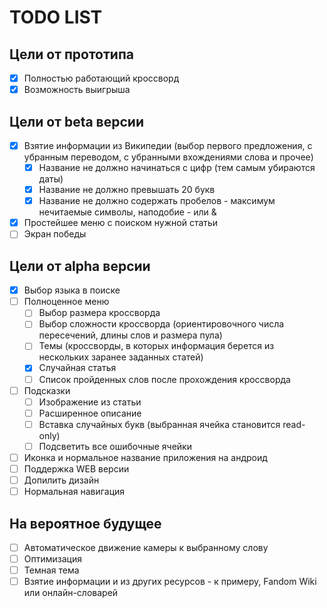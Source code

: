 # TODO LIST
## Цели от прототипа
 - [x] Полностью работающий кроссворд
 - [x] Возможность выигрыша

## Цели от beta версии
 - [x] Взятие информации из Википедии (выбор первого предложения, с убранным переводом, с убранными вхождениями слова и прочее)
   - [x] Название не должно начинаться с цифр (тем самым убираются даты)
   - [x] Название не должно превышать 20 букв
   - [x] Название не должно содержать пробелов - максимум нечитаемые символы, наподобие - или &
 - [x] Простейшее меню с поиском нужной статьи
 - [ ] Экран победы

## Цели от alpha версии
 - [x] Выбор языка в поиске
 - [ ] Полноценное меню
    - [ ] Выбор размера кроссворда
    - [ ] Выбор сложности кроссворда (ориентировочного числа пересечений, длины слов и размера пула)
    - [ ] Темы (кроссворды, в которых информация берется из нескольких заранее заданных статей)
    - [x] Случайная статья
    - [ ] Список пройденных слов после прохождения кроссворда
 - [ ] Подсказки
   - [ ] Изображение из статьи
   - [ ] Расширенное описание
   - [ ] Вставка случайных букв (выбранная ячейка становится read-only) 
   - [ ] Подсветить все ошибочные ячейки
 - [ ] Иконка и нормальное название приложения на андроид
 - [ ] Поддержка WEB версии
 - [ ] Допилить дизайн
 - [ ] Нормальная навигация

## На вероятное будущее
 - [ ] Автоматическое движение камеры к выбранному слову
 - [ ] Оптимизация
 - [ ] Темная тема
 - [ ] Взятие информации и из других ресурсов - к примеру, Fandom Wiki или онлайн-словарей